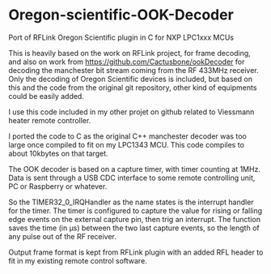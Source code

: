# Oregon-scientific-OOK-Decoder
Port of RFLink Oregon Scientific plugin in C for NXP LPC1xxx MCUs

This is heavily based on the work on RFLink project, for frame decoding, and also 
on work from https://github.com/Cactusbone/ookDecoder
for decoding the manchester bit stream coming from the RF 433MHz receiver.
Only the decoding of Oregon Scientific devices is included, but based on this and
the code from the original git repository, other kind of equipments could be
easily added.

I use this code included in my other projet on github related to Viessmann
heater remote controller.

I ported the code to C as the original C++ manchester decoder was too large
once compiled to fit on my LPC1343 MCU. This code compiles to about 10kbytes on that
target.

The OOK decoder is based on a capture timer, with timer counting at 1MHz.
Data is sent through a USB CDC interface to some remote controlling unit, PC or Raspberry
or whatever.

So the TIMER32_0_IRQHandler as the name states is the interrupt handler for the timer.
The timer is configured to capture the value for rising or falling edge events on the
external capture pin, then trig an interrupt. The function saves the time (in µs) between
the two last capture events, so the length of any pulse out of the RF receiver.

Output frame format is kept from RFLink plugin with an added RFL header to fit in
my existing remote control software.
